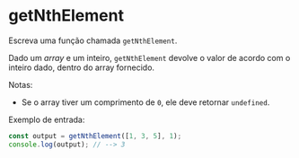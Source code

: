 # getNthElement

Escreva uma função chamada `getNthElement`.

Dado um _array_ e um inteiro, `getNthElement` devolve o valor de acordo com o
inteiro dado, dentro do array fornecido.

Notas:

* Se o array tiver um comprimento de `0`, ele deve retornar  `undefined`.

Exemplo de entrada:

```javascript
const output = getNthElement([1, 3, 5], 1);
console.log(output); // --> 3
```
